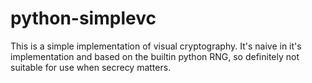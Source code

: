 python-simplevc
===============


This is a simple implementation of visual cryptography. It's naive in it's implementation and based on the builtin python RNG, so definitely not 
suitable for use when secrecy matters.

